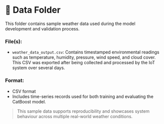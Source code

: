 # 📁 Data Folder

This folder contains sample weather data used during the model development and validation process.

### File(s):
- `weather_data_output.csv`: Contains timestamped environmental readings such as temperature, humidity, pressure, wind speed, and cloud cover. This CSV was exported after being collected and processed by the IoT system over several days.

### Format:
- CSV format
- Includes time-series records used for both training and evaluating the CatBoost model.

> This sample data supports reproducibility and showcases system behaviour across multiple real-world weather conditions.
